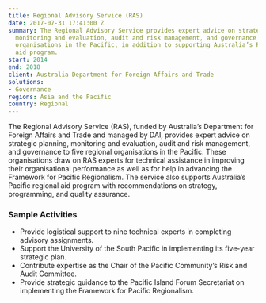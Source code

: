 ```yaml
---
title: Regional Advisory Service (RAS)
date: 2017-07-31 17:41:00 Z
summary: The Regional Advisory Service provides expert advice on strategic planning,
  monitoring and evaluation, audit and risk management, and governance to five regional
  organisations in the Pacific, in addition to supporting Australia’s Pacific regional
  aid program.
start: 2014
end: 2018
client: Australia Department for Foreign Affairs and Trade
solutions:
- Governance
regions: Asia and the Pacific
country: Regional
---
```


The Regional Advisory Service (RAS), funded by Australia’s Department for Foreign Affairs and Trade and managed by DAI, provides expert advice on strategic planning, monitoring and evaluation, audit and risk management, and governance to five regional organisations in the Pacific. These organisations draw on RAS experts for technical assistance in improving their organisational performance as well as for help in advancing the Framework for Pacific Regionalism. The service also supports Australia’s Pacific regional aid program with recommendations on strategy, programming, and quality assurance.

### Sample Activities
* Provide logistical support to nine technical experts in completing advisory assignments.
* Support the University of the South Pacific in implementing its five-year strategic plan.
* Contribute expertise as the Chair of the Pacific Community’s Risk and Audit Committee.
* Provide strategic guidance to the Pacific Island Forum Secretariat on implementing the Framework for Pacific Regionalism.